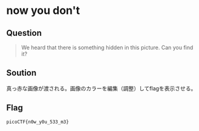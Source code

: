 # now you don't 

## Question

> We heard that there is something hidden in this picture. Can you find it?   

## Soution  

真っ赤な画像が渡される。画像のカラーを編集（調整）してflagを表示させる。　　

## Flag 

`picoCTF{n0w_y0u_533_m3}` 
